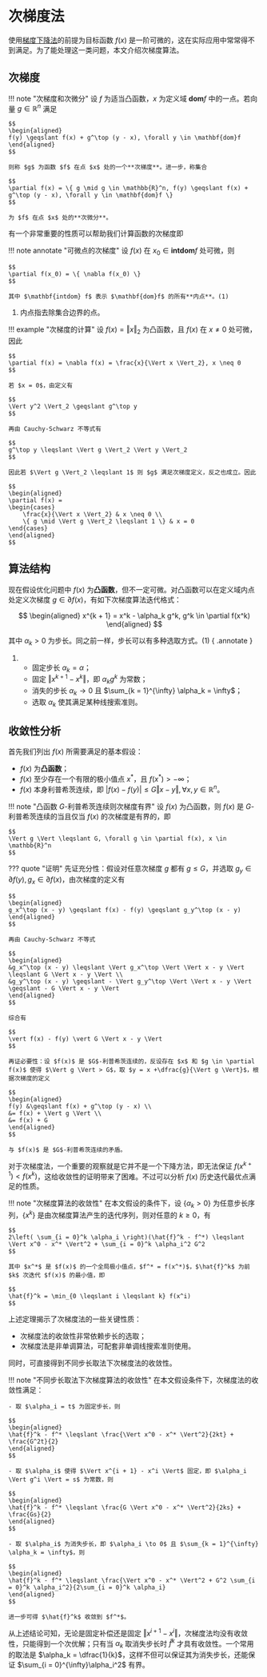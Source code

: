 # 次梯度法

使用[梯度下降法](./GradientDescent.md)的前提为目标函数 $f(x)$ 是一阶可微的，这在实际应用中常常得不到满足。为了能处理这一类问题，本文介绍次梯度算法。

## 次梯度

!!! note "次梯度和次微分"
    设 $f$ 为适当凸函数，$x$ 为定义域 $\mathbf{dom} f$ 中的一点。若向量 $g \in \mathbb{R}^n$ 满足

    $$
    \begin{aligned}
    f(y) \geqslant f(x) + g^\top (y - x), \forall y \in \mathbf{dom}f
    \end{aligned}
    $$

    则称 $g$ 为函数 $f$ 在点 $x$ 处的一个**次梯度**。进一步，称集合

    $$
    \partial f(x) = \{ g \mid g \in \mathbb{R}^n, f(y) \geqslant f(x) + g^\top (y - x), \forall y \in \mathbf{dom}f \}
    $$

    为 $f$ 在点 $x$ 处的**次微分**。

有一个非常重要的性质可以帮助我们计算函数的次梯度即

!!! note annotate "可微点的次梯度"
    设 $f(x)$ 在 $x_0 \in \mathbf{intdom}f$ 处可微，则

    $$
    \partial f(x_0) = \{ \nabla f(x_0) \}
    $$

    其中 $\mathbf{intdom} f$ 表示 $\mathbf{dom}f$ 的所有**内点**。(1)

1.  内点指去除集合边界的点。

!!! example "次梯度的计算"
    设 $f(x) = \Vert x \Vert_2$ 为凸函数，且 $f(x)$ 在 $x \neq 0$ 处可微，因此
    
    $$
    \partial f(x) = \nabla f(x) = \frac{x}{\Vert x \Vert_2}, x \neq 0
    $$

    若 $x = 0$，由定义有

    $$
    \Vert y^2 \Vert_2 \geqslant g^\top y
    $$

    再由 Cauchy-Schwarz 不等式有

    $$
    g^\top y \leqslant \Vert g \Vert_2 \Vert y \Vert_2
    $$

    因此若 $\Vert g \Vert_2 \leqslant 1$ 则 $g$ 满足次梯度定义，反之也成立。因此

    $$
    \begin{aligned}
    \partial f(x) = 
    \begin{cases}
        \frac{x}{\Vert x \Vert_2} & x \neq 0 \\
        \{ g \mid \Vert g \Vert_2 \leqslant 1 \} & x = 0
    \end{cases}
    \end{aligned}
    $$



## 算法结构

现在假设优化问题中 $f(x)$ 为**凸函数**，但不一定可微。对凸函数可以在定义域内点处定义次梯度 $g \in \partial f(x)$，有如下次梯度算法迭代格式：

$$
\begin{aligned}
x^{k + 1} = x^k - \alpha_k g^k, g^k \in \partial f(x^k)
\end{aligned}
$$

其中 $\alpha_k > 0$ 为步长。同之前一样，步长可以有多种选取方式。(1)
{ .annotate }

1.  - 固定步长 $\alpha_k = \alpha$；
    - 固定 $\Vert x^{k + 1} - x^k \Vert$，即 $\alpha_k g^k$ 为常数；
    - 消失的步长 $\alpha_k \to 0$ 且 $\sum_{k = 1}^{\infty} \alpha_k = \infty$；
    - 选取 $\alpha_k$ 使其满足某种线搜索准则。

## 收敛性分析

首先我们列出 $f(x)$ 所需要满足的基本假设：

- $f(x)$ 为**凸函数**；
- $f(x)$ 至少存在一个有限的极小值点 $x^*$，且 $f(x^*) > -\infty$；
- $f(x)$ 本身利普希茨连续，即 $\vert f(x) - f(y) \vert \leqslant G\Vert x - y \Vert, \forall x, y \in \mathbb{R}^n$。

!!! note "凸函数 $G$-利普希茨连续则次梯度有界"
    设 $f(x)$ 为凸函数，则 $f(x)$ 是 $G$-利普希茨连续的当且仅当 $f(x)$ 的次梯度是有界的，即

    $$
    \Vert g \Vert \leqslant G, \forall g \in \partial f(x), x \in \mathbb{R}^n
    $$

??? quote "证明"
    先证充分性：假设对任意次梯度 $g$ 都有 $g \leqslant G$，并选取 $g_y \in \partial f(y), g_x \in \partial f(x)$，由次梯度的定义有

    $$
    \begin{aligned}
    g_x^\top (x - y) \geqslant f(x) - f(y) \geqslant g_y^\top (x - y)
    \end{aligned}
    $$

    再由 Cauchy-Schwarz 不等式

    $$
    \begin{aligned}
    &g_x^\top (x - y) \leqslant \Vert g_x^\top \Vert \Vert x - y \Vert \leqslant G \Vert x - y \Vert \\
    &g_y^\top (x - y) \geqslant - \Vert g_y^\top \Vert \Vert x - y \Vert \geqslant - G \Vert x - y \Vert
    \end{aligned}
    $$

    综合有

    $$
    \vert f(x) - f(y) \vert G \Vert x - y \Vert
    $$

    再证必要性：设 $f(x)$ 是 $G$-利普希茨连续的，反设存在 $x$ 和 $g \in \partial f(x)$ 使得 $\Vert g \Vert > G$，取 $y = x +\dfrac{g}{\Vert g \Vert}$，根据次梯度的定义

    $$
    \begin{aligned}
    f(y) &\geqslant f(x) + g^\top (y - x) \\
    &= f(x) + \Vert g \Vert \\
    &= f(x) + G
    \end{aligned}
    $$

    与 $f(x)$ 是 $G$-利普希茨连续的矛盾。

对于次梯度法，一个重要的观察就是它并不是一个下降方法，即无法保证 $f(x^{k + 1}) < f(x^k)$，这给收敛性的证明带来了困难。不过可以分析 $f(x)$ 历史迭代最优点满足的性质。

!!! note "次梯度算法的收敛性"
    在本文假设的条件下，设 $\{ \alpha_k > 0 \}$ 为任意步长序列，$\{ x^k \}$ 是由次梯度算法产生的迭代序列，则对任意的 $k \geqslant 0$，有

    $$
    2\left( \sum_{i = 0}^k \alpha_i \right)(\hat{f}^k - f^*) \leqslant \Vert x^0 - x^* \Vert^2 + \sum_{i = 0}^k \alpha_i^2 G^2
    $$

    其中 $x^*$ 是 $f(x)$ 的一个全局极小值点，$f^* = f(x^*)$，$\hat{f}^k$ 为前 $k$ 次迭代 $f(x)$ 的最小值，即

    $$
    \hat{f}^k = \min_{0 \leqslant i \leqslant k} f(x^i)
    $$

上述定理揭示了次梯度法的一些关键性质：

- 次梯度法的收敛性非常依赖步长的选取；
- 次梯度法是非单调算法，可配套非单调线搜索准则使用。

同时，可直接得到不同步长取法下次梯度法的收敛性。

!!! note "不同步长取法下次梯度算法的收敛性"
    在本文假设条件下，次梯度法的收敛性满足：
    
    - 取 $\alpha_i = t$ 为固定步长，则

    $$
    \begin{aligned}
    \hat{f}^k - f^* \leqslant \frac{\Vert x^0 - x^* \Vert^2}{2kt} + \frac{G^2t}{2}
    \end{aligned}
    $$

    - 取 $\alpha_i$ 使得 $\Vert x^{i + 1} - x^i \Vert$ 固定，即 $\alpha_i \Vert g^i \Vert = s$ 为常数，则

    $$
    \begin{aligned}
    \hat{f}^k - f^* \leqslant \frac{G \Vert x^0 - x^* \Vert^2}{2ks} + \frac{Gs}{2}
    \end{aligned}
    $$

    - 取 $\alpha_i$ 为消失步长，即 $\alpha_i \to 0$ 且 $\sum_{k = 1}^{\infty} \alpha_k = \infty$，则

    $$
    \begin{aligned}
    \hat{f}^k - f^* \leqslant \frac{\Vert x^0 - x^* \Vert^2 + G^2 \sum_{i = 0}^k \alpha_i^2}{2\sum_{i = 0}^k \alpha_i}
    \end{aligned}
    $$

    进一步可得 $\hat{f}^k$ 收敛到 $f^*$。

从上述结论可知，无论是固定补偿还是固定 $\Vert x^{i + 1} - x^i \Vert$，次梯度法均没有收敛性，只能得到一个次优解；只有当 $\alpha_k$ 取消失步长时 $\hat{f}^k$ 才具有收敛性。一个常用的取法是 $\alpha_k = \dfrac{1}{k}$，这样不但可以保证其为消失步长，还能保证 $\sum_{i = 0}^{\infty}\alpha_i^2$ 有界。